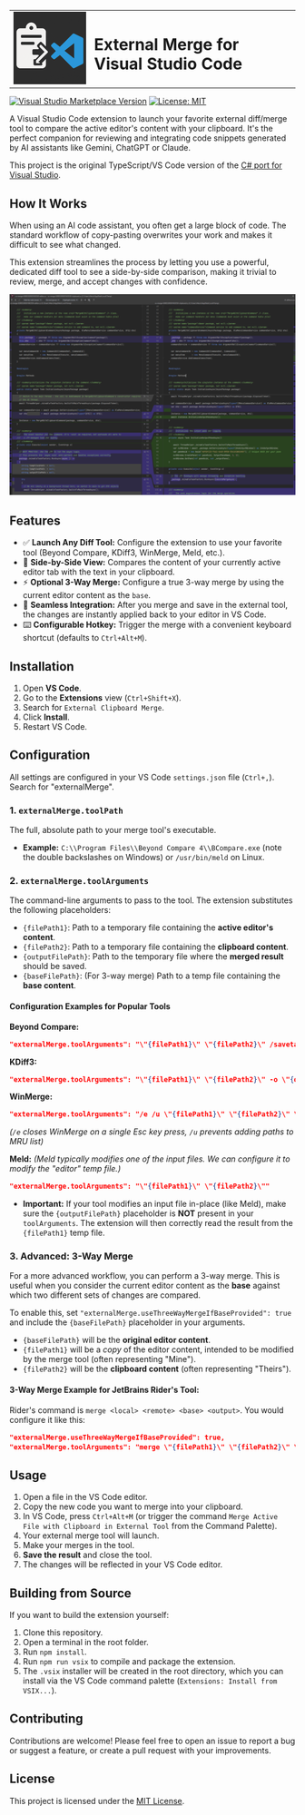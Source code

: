 <table>
  <tr>
    <td width="128" align="center">
      <img src="https://github.com/MjosDrone/Clipboard-Merge-for-Visual-Studio-Code/blob/main/docs/clipboard-merge-for-visual-studio-code-icon.png?raw=true" alt="Extension icon">
    </td>
    <td>
      <h1>External Merge for Visual Studio Code</h1>
    </td>
  </tr>
</table>

[![Visual Studio Marketplace Version](https://img.shields.io/visual-studio-marketplace/v/MjosDrone.clipboard-merge-for-visual-studio-code?style=for-the-badge&logo=visual-studio-code&label=VS%20Marketplace)](https://marketplace.visualstudio.com/items?itemName=MjosDrone.clipboard-merge-for-visual-studio-code)
[![License: MIT](https://img.shields.io/badge/License-MIT-blue.svg?style=for-the-badge)](https://opensource.org/licenses/MIT)

A Visual Studio Code extension to launch your favorite external diff/merge tool to compare the active editor's content with your clipboard. It's the perfect companion for reviewing and integrating code snippets generated by AI assistants like Gemini, ChatGPT or Claude.

This project is the original TypeScript/VS Code version of the [C# port for Visual Studio](https://github.com/MjosDrone/Clipboard-Merge-for-Visual-Studio).

## How It Works

When using an AI code assistant, you often get a large block of code. The standard workflow of copy-pasting overwrites your work and makes it difficult to see what changed.

This extension streamlines the process by letting you use a powerful, dedicated diff tool to see a side-by-side comparison, making it trivial to review, merge, and accept changes with confidence.

![Extension Demo Preview](https://github.com/MjosDrone/Clipboard-Merge-for-Visual-Studio-Code/blob/main/docs/preview.png?raw=true)

## Features

- ✅ **Launch Any Diff Tool:** Configure the extension to use your favorite tool (Beyond Compare, KDiff3, WinMerge, Meld, etc.).
- 🚀 **Side-by-Side View:** Compares the content of your currently active editor tab with the text in your clipboard.
- ⚡ **Optional 3-Way Merge:** Configure a true 3-way merge by using the current editor content as the `base`.
- 💾 **Seamless Integration:** After you merge and save in the external tool, the changes are instantly applied back to your editor in VS Code.
- ⌨️ **Configurable Hotkey:** Trigger the merge with a convenient keyboard shortcut (defaults to `Ctrl+Alt+M`).

## Installation

1. Open **VS Code**.
2. Go to the **Extensions** view (`Ctrl+Shift+X`).
3. Search for `External Clipboard Merge`.
4. Click **Install**.
5. Restart VS Code.

## Configuration

All settings are configured in your VS Code `settings.json` file (`Ctrl+,`). Search for "externalMerge".

### 1. `externalMerge.toolPath`
The full, absolute path to your merge tool's executable.
- **Example:** `C:\\Program Files\\Beyond Compare 4\\BCompare.exe` (note the double backslashes on Windows) or `/usr/bin/meld` on Linux.

### 2. `externalMerge.toolArguments`
The command-line arguments to pass to the tool. The extension substitutes the following placeholders:

- `{filePath1}`: Path to a temporary file containing the **active editor's content**.
- `{filePath2}`: Path to a temporary file containing the **clipboard content**.
- `{outputFilePath}`: Path to the temporary file where the **merged result** should be saved.
- `{baseFilePath}`: (For 3-way merge) Path to a temp file containing the **base content**.

#### Configuration Examples for Popular Tools

**Beyond Compare:**
```json
"externalMerge.toolArguments": "\"{filePath1}\" \"{filePath2}\" /savetarget=\"{outputFilePath}\""
```

**KDiff3:**
```json
"externalMerge.toolArguments": "\"{filePath1}\" \"{filePath2}\" -o \"{outputFilePath}\""
```

**WinMerge:**
```json
"externalMerge.toolArguments": "/e /u \"{filePath1}\" \"{filePath2}\" \"{outputFilePath}\""
```
*(`/e` closes WinMerge on a single Esc key press, `/u` prevents adding paths to MRU list)*

**Meld:**
*(Meld typically modifies one of the input files. We can configure it to modify the "editor" temp file.)*
```json
"externalMerge.toolArguments": "\"{filePath1}\" \"{filePath2}\""
```
- **Important:** If your tool modifies an input file in-place (like Meld), make sure the `{outputFilePath}` placeholder is **NOT** present in your `toolArguments`. The extension will then correctly read the result from the `{filePath1}` temp file.

### 3. Advanced: 3-Way Merge

For a more advanced workflow, you can perform a 3-way merge. This is useful when you consider the current editor content as the **base** against which two different sets of changes are compared.

To enable this, set `"externalMerge.useThreeWayMergeIfBaseProvided": true` and include the `{baseFilePath}` placeholder in your arguments.

- `{baseFilePath}` will be the **original editor content**.
- `{filePath1}` will be a *copy* of the editor content, intended to be modified by the merge tool (often representing "Mine").
- `{filePath2}` will be the **clipboard content** (often representing "Theirs").

#### 3-Way Merge Example for JetBrains Rider's Tool:
Rider's command is `merge <local> <remote> <base> <output>`. You would configure it like this:

```json
"externalMerge.useThreeWayMergeIfBaseProvided": true,
"externalMerge.toolArguments": "merge \"{filePath1}\" \"{filePath2}\" \"{baseFilePath}\" \"{outputFilePath}\""
```

## Usage

1. Open a file in the VS Code editor.
2. Copy the new code you want to merge into your clipboard.
3. In VS Code, press `Ctrl+Alt+M` (or trigger the command `Merge Active File with Clipboard in External Tool` from the Command Palette).
4. Your external merge tool will launch.
5. Make your merges in the tool.
6. **Save the result** and close the tool.
7. The changes will be reflected in your VS Code editor.

## Building from Source

If you want to build the extension yourself:
1. Clone this repository.
2. Open a terminal in the root folder.
3. Run `npm install`.
4. Run `npm run vsix` to compile and package the extension.
5. The `.vsix` installer will be created in the root directory, which you can install via the VS Code command palette (`Extensions: Install from VSIX...`).

## Contributing

Contributions are welcome! Please feel free to open an issue to report a bug or suggest a feature, or create a pull request with your improvements.

## License

This project is licensed under the [MIT License](LICENSE).